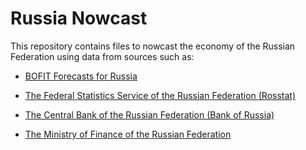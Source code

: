 # Russia Nowcast

This repository contains files to nowcast the economy of the Russian Federation using data from sources such as:

- [BOFIT Forecasts for Russia](https://www.bofit.fi/en/monitoring/forecasts-for-Russia-and-China/)

- [The Federal Statistics Service of the Russian Federation (Rosstat)](https://eng.rosstat.gov.ru/)

- [The Central Bank of the Russian Federation (Bank of Russia)](https://www.cbr.ru/eng/)

- [The Ministry of Finance of the Russian Federation](https://minfin.gov.ru/en/)

